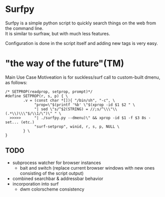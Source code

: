 # Surfpy #
Surfpy is a simple python script to quickly search things on the web from
the command line.<br/>
It is similar to surfraw, but with much less features.

Configuration is done in the script itself and adding new tags is very easy.<br/>

# "the way of the future"(TM) # 

Main Use Case Motiveation is for suckless/surf call to custom-built dmenu, as follows:

    /* SETPROP(readprop, setprop, prompt)*/
    #define SETPROP(r, s, p) { \
            .v = (const char *[]){ "/bin/sh", "-c", \
                 "prop=\"$(printf '%b' \"$(xprop -id $1 $2 " \
                 "| sed \"s/^$2(STRING) = //;s/^\\\"\\(.*\\)\\\"$/\\1/\")\" " \
      >>>>>      "| ./surfpy.py --dmenu)\" && xprop -id $1 -f $3 8s -set... (etc.)
                 "surf-setprop", winid, r, s, p, NULL \
            } \
    }

## TODO ##
- subprocess watcher for browser instances
    - bait and switch (replace current browser windows with new ones consisting of the script output)
- combined searchbar & addressbar behavior
- incorporation into surf
    - dwm colorscheme consistency
